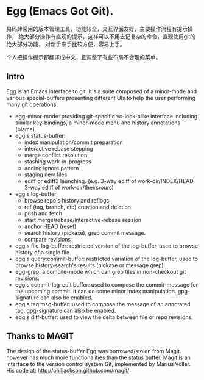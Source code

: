 # Egg (Emacs Got Git).

易码肆常用的版本管理工具，功能较全，交互界面友好，主要操作流程有提示操作，
绝大部分操作有直观的提示，这样可以不用去记复杂的命令，直观使用git的绝大部分功能。
对新手来手比较方便，容易上手。

个人把操作提示都翻译成中文，且调整了有些布局不合理的菜单。

## Intro

Egg is an Emacs interface to git. It's a suite composed of a
minor-mode and various special-buffers presenting different UIs to
help the user performing many git operations.

- egg-minor-mode: providing git-specific vc-look-alike interface
  including similar key-bindings, a minor-mode menu and history
  annotations (blame).
- egg's status-buffer:
  - index manipulation/commit preparation
  - interactive rebase stepping
  - merge conflict resolution
  - stashing work-in-progress
  - adding ignore pattern
  - staging new files
  - ediff or ediff3 launching. (e.g. 3-way ediff of
    work-dir/INDEX/HEAD, 3-way ediff of work-dir/theirs/ours)
- egg's log-buffer
  - browse repo's history and reflogs
  - ref (tag, branch, etc) creation and deletion
  - push and fetch
  - start merge/rebase/interactive-rebase session
  - anchor HEAD (reset)
  - search history (pickaxe), grep commit message.
  - compare revisions
- egg's file-log-buffer: restricted version of the log-buffer, used to
  browse history of a single file.
- egg's query:commit-buffer: restricted variation of the log-buffer,
  used to browse history-search's results (pickaxe or message grep)
- egg-grep: a compile-mode which can grep files in non-checkout git
  revisions.
- egg's commit-log-edit buffer: used to compose the commit-message for
  the upcoming commit. it can do some minor index manipulation. gpg-signature
  can also be enabled.
- egg's tag:msg-buffer: used to compose the message of an annotated tag.
  gpg-signature can also be enabled.
- egg's diff-buffer: used to view the delta between file or repo revisions.

 

## Thanks to MAGIT

The design of the status-buffer Egg was borrowed/stolen from Magit.
however has much more functionalities than the status buffer.
Magit is an interface to the version control system Git, implemented
by Marius Voller. His code at: http://philjackson.github.com/magit/
